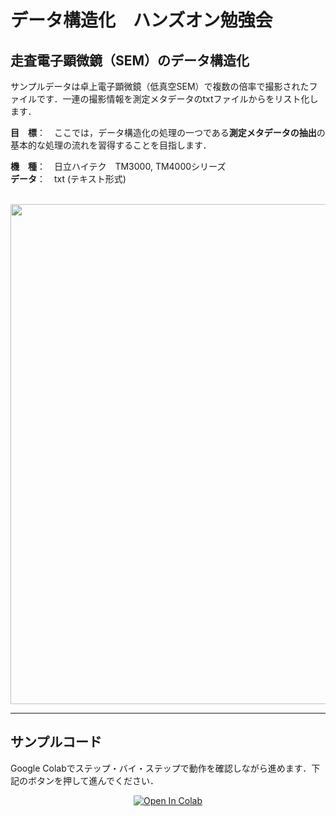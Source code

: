 # データ構造化　ハンズオン勉強会

## 走査電子顕微鏡（SEM）のデータ構造化
サンプルデータは卓上電子顕微鏡（低真空SEM）で複数の倍率で撮影されたファイルです．一連の撮影情報を測定メタデータのtxtファイルからをリスト化します．

**目　標**：　ここでは，データ構造化の処理の一つである**測定メタデータの抽出**の基本的な処理の流れを習得することを目指します．

**機　種**：　日立ハイテク　TM3000, TM4000シリーズ   
**データ**：　txt (テキスト形式)    

<br>

<div align="center">                                                                                                                
<img src="https://user-images.githubusercontent.com/38028745/133568158-b10fe1c0-8024-434e-8bd6-23d71cfb6ffb.png" width = "800px">
</div>

<hr>

## サンプルコード
Google Colabでステップ・バイ・ステップで動作を確認しながら進めます．下記のボタンを押して進んでください．

<div align="center">
<a href="https://colab.research.google.com/github/ARIM-Japan/Training_Program_2/blob/main/Hitachi_TM3000_4000_Training.ipynb">
  <img src="https://colab.research.google.com/assets/colab-badge.svg" alt="Open In Colab"/>
</a>
</div>


